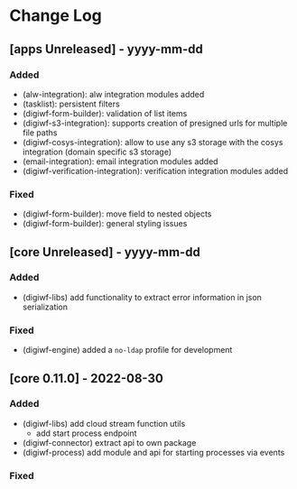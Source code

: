 # Change Log

## [apps Unreleased] - yyyy-mm-dd

### Added

- (alw-integration): alw integration modules added 
- (tasklist): persistent filters
- (digiwf-form-builder): validation of list items
- (digiwf-s3-integration):  supports creation of presigned urls for multiple file paths
- (digiwf-cosys-integration): allow to use any s3 storage with the cosys integration (domain specific s3 storage)
- (email-integration): email integration modules added
- (digiwf-verification-integration): verification integration modules added

### Fixed

- (digiwf-form-builder): move field to nested objects
- (digiwf-form-builder): general styling issues

## [core Unreleased] - yyyy-mm-dd

### Added

- (digiwf-libs) add functionality to extract error information in json serialization

### Fixed

- (digiwf-engine) added a `no-ldap` profile for development

## [core 0.11.0] - 2022-08-30

### Added

- (digiwf-libs) add cloud stream function utils
    - add start process endpoint
- (digiwf-connector) extract api to own package
- (digiwf-process) add module and api for starting processes via events

### Fixed

